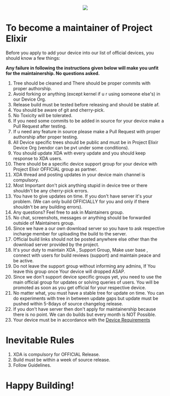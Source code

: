 <p align="center">
  <img src="https://i.imgur.com/HkvVB5q.jpg" />
</p>

# To become a maintainer of Project Elixir

Before you apply to add your device into our list of official devices, you should know a few things:

**Any failure in following the instructions given below will make you unfit for the maintainership. No questions asked.**

1. Tree should be cleaned and There should be proper commits with proper authorship.
2. Avoid forking or anything (except kernel if u r using someone else's) in our Device Org.
3. Release build must be tested before releasing and should be stable af. 
4. You should be aware of git and cherry-pick.
5. No Toxicity will be tolerated.
6. If you need some commits to be added in source for your device make a Pull Request after testing.
7. If u need any feature in source please make a Pull Request with proper authorship after proper testing.
8. All Device specific trees should be public and must be in Project Elixir Device Org (vendor can be pvt under some conditions).
9. You should update XDA with every update and you should keep response to XDA users.
10. There should be a specific device support group for your device with Project Elixir OFFICIAL group as partner.
11. XDA thread and posting updates in your device main channel is compulsory.
12. Most Important don't pick anything stupid in device tree or there shouldn't be any cherry-pick errors.
13. You have to give updates on time. If you don't have server it's your problem. (We can only build OFFICIALLY for you and only if there shouldn't be any building errors).
14. Any questions? Feel free to ask in Maintainers group.
15. No chat, screenshots, messages or anything should be forwarded outside of Maintainers group.
16. Since we have a our own download server so you have to ask respective incharge member for uploading the build to the server.
17. Official build links should not be posted anywhere else other than the download server provided by the project.
18. It's your duty to maintain XDA , Support Group, Make user base , connect with users for build reviews (support) and maintain peace and be active.
19. Do not leave the support group without informing any admins, If You leave this group once Your device will dropped ASAP.
20. Since we don't support device specific groups yet, you need to use the main official group for updates or solving queries of users. You will be promoted as soon as you get official for your respective device.
21. No matter what, you must have a stable tree for update on time. You can do experiments with tree in between update gaps but update must be pushed within 5-8days of source changelog release.
22. If you don't have server then don't apply for maintainership because there is no point. We can do builds but every month is NOT Possible.
23. Your device must be in accordance with the [Device Requirements](https://github.com/Project-Elixir/docs/blob/master/device_requirements.md)

# Inevitable Rules
1. XDA is compulsory for OFFICIAL Release.
2. Build must be within a week of source release.
3. Follow Guidelines.


# Happy Building! 
